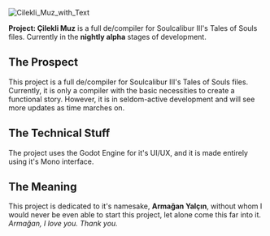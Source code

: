 

![Cilekli_Muz_with_Text](https://user-images.githubusercontent.com/95656963/234428537-1128f88d-fc9e-4adc-bc74-b79baeca895a.png)

**Project: Çilekli Muz** is a full de/compiler for Soulcalibur III's Tales of Souls files. Currently in the **nightly alpha** stages of development.

## The Prospect

This project is a full de/compiler for Soulcalibur III's Tales of Souls files. Currently, it is only a compiler with the basic necessities to create a functional story. However, it is in seldom-active development and will see more updates as time marches on.

## The Technical Stuff

The project uses the Godot Engine for it's UI/UX, and it is made entirely using it's Mono interface. 

## The Meaning

This project is dedicated to it's namesake, **Armağan Yalçın**, without whom I would never be even able to start this project, let alone come this far into it.  _Armağan, I love you. Thank you._
